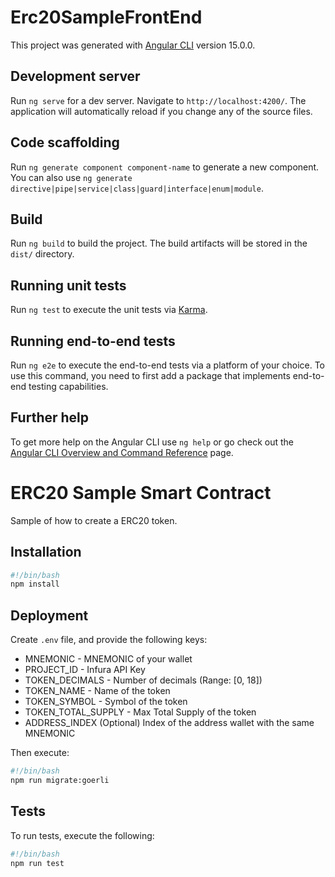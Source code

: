 # Erc20SampleFrontEnd

This project was generated with [Angular CLI](https://github.com/angular/angular-cli) version 15.0.0.

## Development server

Run `ng serve` for a dev server. Navigate to `http://localhost:4200/`. The application will automatically reload if you change any of the source files.

## Code scaffolding

Run `ng generate component component-name` to generate a new component. You can also use `ng generate directive|pipe|service|class|guard|interface|enum|module`.

## Build

Run `ng build` to build the project. The build artifacts will be stored in the `dist/` directory.

## Running unit tests

Run `ng test` to execute the unit tests via [Karma](https://karma-runner.github.io).

## Running end-to-end tests

Run `ng e2e` to execute the end-to-end tests via a platform of your choice. To use this command, you need to first add a package that implements end-to-end testing capabilities.

## Further help

To get more help on the Angular CLI use `ng help` or go check out the [Angular CLI Overview and Command Reference](https://angular.io/cli) page.

# ERC20 Sample Smart Contract

Sample of how to create a ERC20 token.

## Installation

```bash
#!/bin/bash
npm install
```

## Deployment

Create ```.env``` file, and provide the following keys: 

* MNEMONIC - MNEMONIC of your wallet
* PROJECT_ID - Infura API Key
* TOKEN_DECIMALS - Number of decimals (Range: [0, 18])
* TOKEN_NAME - Name of the token
* TOKEN_SYMBOL - Symbol of the token
* TOKEN_TOTAL_SUPPLY - Max Total Supply of the token
* ADDRESS_INDEX (Optional) Index of the address wallet with the same MNEMONIC

Then execute: 

```bash
#!/bin/bash
npm run migrate:goerli
```

## Tests

To run tests, execute the following: 

```bash
#!/bin/bash
npm run test
```
